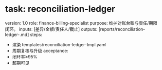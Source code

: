 # task: reconciliation-ledger

version: 1.0
role: finance-billing-specialist
purpose: 维护对账台账与责任/期限闭环。
inputs: [差异/金额/责任人/截止]
outputs: [reports/reconciliation-ledger-<period>.md]
steps:

- 渲染 templates/reconciliation-ledger-tmpl.yaml
- 周期复核与升级
  acceptance:
- 闭环率≥95%
- 超期可见
